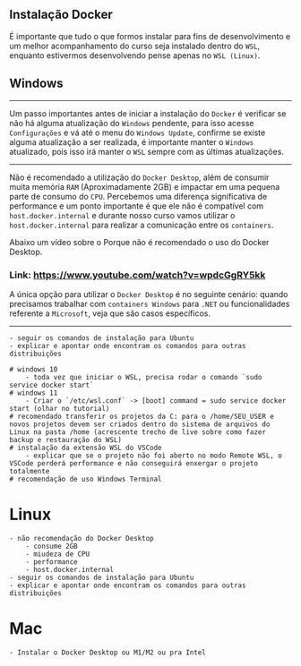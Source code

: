 ## Instalação Docker

É importante que tudo o que formos instalar para fins de desenvolvimento e um melhor acompanhamento do curso seja instalado dentro do `WSL`, enquanto estivermos desenvolvendo pense apenas no `WSL (Linux)`.

## Windows

---

Um passo importantes antes de iniciar a instalação do `Docker` é verificar se não há alguma atualização do `Windows` pendente, para isso acesse `Configurações` e vá até o menu do `Windows Update`, confirme se existe alguma atualização a ser realizada, é importante manter o `Windows` atualizado, pois isso irá manter o `WSL` sempre com as últimas atualizações.

---

Não é recomendado a utilização do `Docker Desktop`, além de consumir muita memória `RAM` (Aproximadamente 2GB) e impactar em uma pequena parte de consumo do `CPU`.
Percebemos uma diferença significativa de performance e um ponto importante é que ele não é compatível com `host.docker.internal` e durante nosso curso vamos utilizar o `host.docker.internal` para realizar a comunicação entre os `containers`.

Abaixo um vídeo sobre o Porque não é recomendado o uso do Docker Desktop.

### Link: https://www.youtube.com/watch?v=wpdcGgRY5kk

A única opção para utilizar o `Docker Desktop` é no seguinte cenário: quando precisamos trabalhar com `containers Windows` para `.NET` ou funcionalidades referente a `Microsoft`, veja que são casos específicos.

---


    - seguir os comandos de instalação para Ubuntu
    - explicar e apontar onde encontram os comandos para outras distribuições

    # windows 10
        - toda vez que iniciar o WSL, precisa rodar o comando `sudo service docker start`
    # windows 11
        - Criar o `/etc/wsl.conf` -> [boot] command = sudo service docker start (olhar no tutorial)
    # recomendado transferir os projetos da C: para o /home/SEU_USER e novos projetos devem ser criados dentro do sistema de arquivos do Linux na pasta /home (acrescente trecho de live sobre como fazer backup e restauração do WSL)
    # instalação da extensão WSL do VSCode
        - explicar que se o projeto não foi aberto no modo Remote WSL, o VSCode perderá performance e não conseguirá enxergar o projeto totalmente
    # recomendação de uso Windows Terminal

# Linux

    - não recomendação do Docker Desktop
        - consume 2GB
        - miudeza de CPU
        - performance
        - host.docker.internal
    - seguir os comandos de instalação para Ubuntu
    - explicar e apontar onde encontram os comandos para outras distribuições


# Mac

    - Instalar o Docker Desktop ou M1/M2 ou pra Intel 
